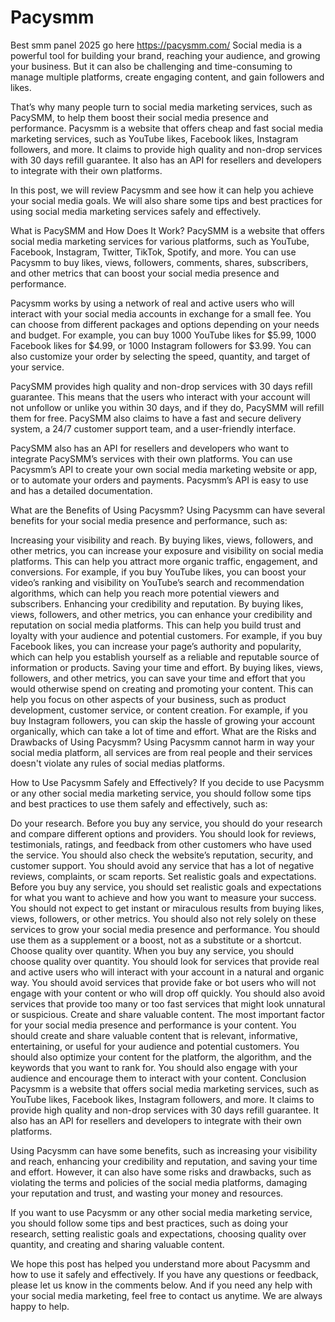 # Pacysmm
Best smm panel 2025
go here https://pacysmm.com/
Social media is a powerful tool for building your brand, reaching your audience, and growing your business. But it can also be challenging and time-consuming to manage multiple platforms, create engaging content, and gain followers and likes.

That’s why many people turn to social media marketing services, such as PacySMM, to help them boost their social media presence and performance. Pacysmm is a website that offers cheap and fast social media marketing services, such as YouTube likes, Facebook likes, Instagram followers, and more. It claims to provide high quality and non-drop services with 30 days refill guarantee. It also has an API for resellers and developers to integrate with their own platforms.

In this post, we will review Pacysmm and see how it can help you achieve your social media goals. We will also share some tips and best practices for using social media marketing services safely and effectively.

What is PacySMM and How Does It Work?
PacySMM is a website that offers social media marketing services for various platforms, such as YouTube, Facebook, Instagram, Twitter, TikTok, Spotify, and more. You can use Pacysmm to buy likes, views, followers, comments, shares, subscribers, and other metrics that can boost your social media presence and performance.

Pacysmm works by using a network of real and active users who will interact with your social media accounts in exchange for a small fee. You can choose from different packages and options depending on your needs and budget. For example, you can buy 1000 YouTube likes for $5.99, 1000 Facebook likes for $4.99, or 1000 Instagram followers for $3.99. You can also customize your order by selecting the speed, quantity, and target of your service.

PacySMM provides high quality and non-drop services with 30 days refill guarantee. This means that the users who interact with your account will not unfollow or unlike you within 30 days, and if they do, PacySMM will refill them for free. PacySMM also claims to have a fast and secure delivery system, a 24/7 customer support team, and a user-friendly interface.

PacySMM also has an API for resellers and developers who want to integrate PacySMM’s services with their own platforms. You can use Pacysmm’s API to create your own social media marketing website or app, or to automate your orders and payments. Pacysmm’s API is easy to use and has a detailed documentation.

What are the Benefits of Using Pacysmm?
Using Pacysmm can have several benefits for your social media presence and performance, such as:

Increasing your visibility and reach. By buying likes, views, followers, and other metrics, you can increase your exposure and visibility on social media platforms. This can help you attract more organic traffic, engagement, and conversions. For example, if you buy YouTube likes, you can boost your video’s ranking and visibility on YouTube’s search and recommendation algorithms, which can help you reach more potential viewers and subscribers.
Enhancing your credibility and reputation. By buying likes, views, followers, and other metrics, you can enhance your credibility and reputation on social media platforms. This can help you build trust and loyalty with your audience and potential customers. For example, if you buy Facebook likes, you can increase your page’s authority and popularity, which can help you establish yourself as a reliable and reputable source of information or products.
Saving your time and effort. By buying likes, views, followers, and other metrics, you can save your time and effort that you would otherwise spend on creating and promoting your content. This can help you focus on other aspects of your business, such as product development, customer service, or content creation. For example, if you buy Instagram followers, you can skip the hassle of growing your account organically, which can take a lot of time and effort.
What are the Risks and Drawbacks of Using Pacysmm?
Using Pacysmm cannot harm in way your social media platform, all services are from real people and their services doesn't violate any rules of social medias platforms.

How to Use Pacysmm Safely and Effectively?
If you decide to use Pacysmm or any other social media marketing service, you should follow some tips and best practices to use them safely and effectively, such as:

Do your research. Before you buy any service, you should do your research and compare different options and providers. You should look for reviews, testimonials, ratings, and feedback from other customers who have used the service. You should also check the website’s reputation, security, and customer support. You should avoid any service that has a lot of negative reviews, complaints, or scam reports.
Set realistic goals and expectations. Before you buy any service, you should set realistic goals and expectations for what you want to achieve and how you want to measure your success. You should not expect to get instant or miraculous results from buying likes, views, followers, or other metrics. You should also not rely solely on these services to grow your social media presence and performance. You should use them as a supplement or a boost, not as a substitute or a shortcut.
Choose quality over quantity. When you buy any service, you should choose quality over quantity. You should look for services that provide real and active users who will interact with your account in a natural and organic way. You should avoid services that provide fake or bot users who will not engage with your content or who will drop off quickly. You should also avoid services that provide too many or too fast services that might look unnatural or suspicious.
Create and share valuable content. The most important factor for your social media presence and performance is your content. You should create and share valuable content that is relevant, informative, entertaining, or useful for your audience and potential customers. You should also optimize your content for the platform, the algorithm, and the keywords that you want to rank for. You should also engage with your audience and encourage them to interact with your content.
Conclusion
Pacysmm is a website that offers social media marketing services, such as YouTube likes, Facebook likes, Instagram followers, and more. It claims to provide high quality and non-drop services with 30 days refill guarantee. It also has an API for resellers and developers to integrate with their own platforms.

Using Pacysmm can have some benefits, such as increasing your visibility and reach, enhancing your credibility and reputation, and saving your time and effort. However, it can also have some risks and drawbacks, such as violating the terms and policies of the social media platforms, damaging your reputation and trust, and wasting your money and resources.

If you want to use Pacysmm or any other social media marketing service, you should follow some tips and best practices, such as doing your research, setting realistic goals and expectations, choosing quality over quantity, and creating and sharing valuable content.

We hope this post has helped you understand more about Pacysmm and how to use it safely and effectively. If you have any questions or feedback, please let us know in the comments below. And if you need any help with your social media marketing, feel free to contact us anytime. We are always happy to help.
